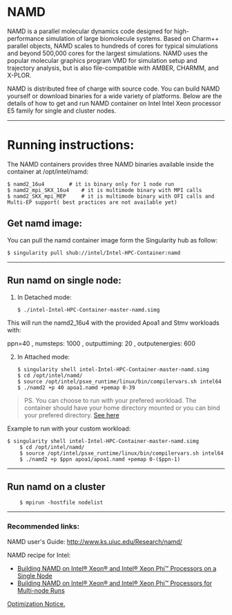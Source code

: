 # NAMD

NAMD is a parallel molecular dynamics code designed for high-performance simulation of large biomolecule systems. Based on Charm++ parallel objects, NAMD scales to hundreds of cores for typical simulations and beyond 500,000 cores for the largest simulations. NAMD uses the popular molecular graphics program VMD for simulation setup and trajectory analysis, but is also file-compatible with AMBER, CHARMM, and X-PLOR.

NAMD is distributed free of charge with source code. You can build NAMD yourself or download binaries for a wide variety of platforms. Below are the details of how to get and run NAMD container on Intel Intel Xeon processor E5 family for single and cluster nodes.

***

# Running instructions:
The NAMD containers provides three NAMD binaries available inside the container at /opt/intel/namd:

	$ namd2_16u4 		# it is binary only for 1 node run 
	$ namd2_mpi_SKX_16u4 	# it is multimode binary with MPI calls
	$ namd2_SKX_mpi_MEP 	# it is multimode binary with OFI calls and Multi-EP support( best practices are not available yet)


## Get namd image:

You can pull the namd container image form the Singularity hub as follow:

	$ singularity pull shub://intel/Intel-HPC-Container:namd

***
## Run namd on single node:

1.  In Detached mode:
	
        $ ./intel-Intel-HPC-Container-master-namd.simg

This will run the namd2_16u4 with the provided Apoa1 and Stmv workloads with:

   ppn=40 ,   numsteps: 1000 ,   outputtiming: 20 ,  outputenergies: 600 
  

2.  In Attached mode: 

        $ singularity shell intel-Intel-HPC-Container-master-namd.simg
        $ cd /opt/intel/namd/
        $ source /opt/intel/psxe_runtime/linux/bin/compilervars.sh intel64
        $ ./namd2 +p 40 apoa1.namd +pemap 0-39

> PS. You can choose to run with your prefered workload. The container should have your home directory mounted or you can bind your prefered directory. [See here](https://singularity.lbl.gov/docs-mount) 

Example to run with your custom workload:

	$ singularity shell intel-Intel-HPC-Container-master-namd.simg
        $ cd /opt/intel/namd/
        $ source /opt/intel/psxe_runtime/linux/bin/compilervars.sh intel64
        $ ./namd2 +p $ppn apoa1/apoa1.namd +pemap 0-($ppn-1)

***
## Run namd on a cluster

        $ mpirun -hostfile nodelist 

***

### Recommended links:
NAMD user's Guide: http://www.ks.uiuc.edu/Research/namd/

NAMD recipe for Intel:
* [Building NAMD on Intel® Xeon® and Intel® Xeon Phi™ Processors on a Single Node](https://software.intel.com/en-us/articles/recipe-building-namd-on-intel-xeon-and-intel-xeon-phi-processors-on-a-single-node)
* [Building NAMD on Intel® Xeon® and Intel® Xeon Phi™ Processors for Multi-node Runs](https://software.intel.com/en-us/articles/recipe-building-namd-on-intel-xeon-and-intel-xeon-phi-processors-for-multi-node-runs)


[Optimization Notice.](https://software.intel.com/en-us/articles/optimization-notice#opt-en)
